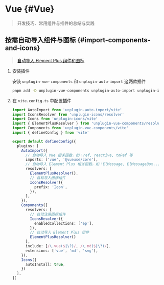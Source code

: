 # Vue {#Vue}

> 开发技巧、常用组件与插件的总结与实践

## 按需自动导入组件与图标 {#import-components-and-icons}

> [自动导入 Element Plus 组件和图标](https://element-plus.org/zh-CN/guide/quickstart.html#%E6%8C%89%E9%9C%80%E5%AF%BC%E5%85%A5)

1. 安装插件

   安装 `unplugin-vue-components` 和 `unplugin-auto-import` 这两款插件

   ```sh
   pnpm add -D unplugin-vue-components unplugin-auto-import unplugin-icons
   ```

2. 在 `vite.config.ts` 中配置插件

   ```ts twoslash
   import AutoImport from 'unplugin-auto-import/vite'
   import IconsResolver from 'unplugin-icons/resolver'
   import Icons from 'unplugin-icons/vite'
   import { ElementPlusResolver } from 'unplugin-vue-components/resolvers'
   import Components from 'unplugin-vue-components/vite'
   import { defineConfig } from 'vite'

   export default defineConfig({
     plugins: [
       AutoImport({
         // 自动导入 Vue 相关函数，如：ref, reactive, toRef 等
         imports: ['vue', '@vueuse/core'],
         // 自动导入 Element Plus 相关函数，如：ElMessage, ElMessageBox... (带样式)
         resolvers: [
           ElementPlusResolver(),
           // 自动导入图标组件
           IconsResolver({
             prefix: 'Icon',
           }),
         ],
       }),
       Components({
         resolvers: [
           // 自动注册图标组件
           IconsResolver({
             enabledCollections: ['ep'],
           }),
           // 自动导入 Element Plus 组件
           ElementPlusResolver()
         ],
         include: [/\.vue($|\?)/, /\.md($|\?)/],
         extensions: ['vue', 'md', 'svg'],
       }),
       Icons({
         autoInstall: true,
       })
     ],
   })
   ```